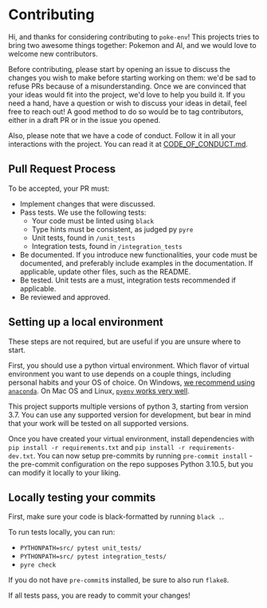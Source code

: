 # Contributing

Hi, and thanks for considering contributing to `poke-env`! This projects tries to bring two awesome things together: Pokemon and AI, and we would love to welcome new contributors.

Before contributing, please start by opening an issue to discuss the changes you wish to make before starting working on them: we'd be sad to refuse PRs because of a misunderstanding. Once we are convinced that your ideas would fit into the project, we'd love to help you build it. If you need a hand, have a question or wish to discuss your ideas in detail, feel free to reach out! A good method to do so would be to tag contributors, either in a draft PR or in the issue you opened.

Also, please note that we have a code of conduct. Follow it in all your interactions with the project. You can read it at [CODE_OF_CONDUCT.md](CODE_OF_CONDUCT.md).

## Pull Request Process

To be accepted, your PR must:

- Implement changes that were discussed.
- Pass tests. We use the following tests:
    - Your code must be linted using `black`
    - Type hints must be consistent, as judged py `pyre`
    - Unit tests, found in `/unit_tests`
    - Integration tests, found in `/integration_tests`
- Be documented. If you introduce new functionalities, your code must be documented, and preferably include examples in the documentation. If applicable, update other files, such as the README.
- Be tested. Unit tests are a must, integration tests recommended if applicable.
- Be reviewed and approved.

## Setting up a local environment

These steps are not required, but are useful if you are unsure where to start.

First, you should use a python virtual environment. Which flavor of virtual environment you want to use depends on a couple things, including personal habits and your OS of choice. On Windows, [we recommend using `anaconda`](https://docs.conda.io/projects/conda/en/latest/user-guide/tasks/manage-environments.html). On Mac OS and Linux, [`pyenv` works very well](https://github.com/pyenv/pyenv).

This project supports multiple versions of python 3, starting from version 3.7. You can use any supported version for development, but bear in mind that your work will be tested on all supported versions.

Once you have created your virtual environment, install dependencies with `pip install -r requirements.txt` and `pip install -r requirements-dev.txt`. You can now setup pre-commits by running `pre-commit install` - the pre-commit configuration on the repo supposes Python 3.10.5, but you can modify it locally to your liking.

## Locally testing your commits

First, make sure your code is black-formatted by running `black .`.

To run tests locally, you can run:

- `PYTHONPATH=src/ pytest unit_tests/`
- `PYTHONPATH=src/ pytest integration_tests/`
- `pyre check`

If you do not have `pre-commit`s installed, be sure to also run `flake8`.

If all tests pass, you are ready to commit your changes!
